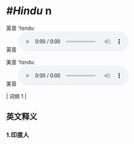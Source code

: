 # ***\#Hindu*** n
英音 'hɪnduː  
英音
<audio src="./media/Hindu1.aac" controls="controls"></audio>

美音 'hɪnduː  
美音
<audio src="./media/Hindu2.aac" controls="controls"></audio>



| 词频 1 |  

英文释义
---
### 1.**印度人**  


